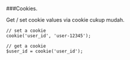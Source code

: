 ###Cookies.

Get / set cookie values via cookie cukup mudah.

```
// set a cookie
cookie('user_id', 'user-12345');

// get a cookie
$user_id = cookie('user_id');
```